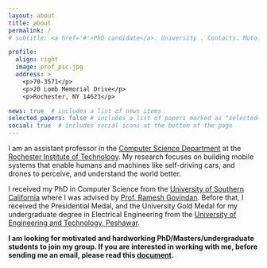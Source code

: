 ```yaml
---
layout: about
title: about
permalink: /
# subtitle: <a href='#'>PhD candidate</a>. University . Contacts. Moto. Etc.

profile:
  align: right
  image: prof_pic.jpg
  address: >
    <p>70-3571</p>
    <p>20 Lomb Memorial Drive</p>
    <p>Rochester, NY 14623</p>

news: true  # includes a list of news items
selected_papers: false # includes a list of papers marked as "selected={true}"
social: true  # includes social icons at the bottom of the page
---
```


I am an assistant professor in the [Computer Science Department](https://www.rit.edu/computing/department-computer-science) at the [Rochester Institute of Technology](https://www.rit.edu/). My research focuses on building mobile systems that enable humans and machines like self-driving cars, and drones to perceive, and understand the world better. 

I received my PhD in Computer Science from the [University of Southern California](https://www.usc.edu/) where I was advised by [Prof. Ramesh Govindan](https://govindan.usc.edu/). Before that, I received the Presidential Medal, and the University Gold Medal for my undergraduate degree in Electrical Engineering from the [University of Engineering and Technology, Peshawar](https://www.uetpeshawar.edu.pk/).

**I am looking for motivated and hardworking PhD/Masters/undergraduate students to join my group. If you are interested in working with me, before sending me an email, please read this [document](/students/).**